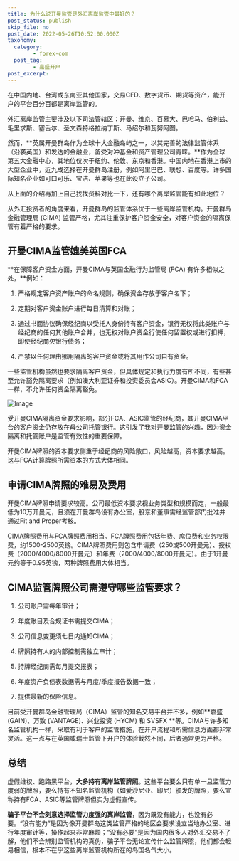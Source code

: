 ```yaml
---
title: 为什么说开曼监管是外汇离岸监管中最好的？
post_status: publish
skip_file: no
post_date: 2022-05-26T10:52:00.000Z
taxonomy:
  category:
        - forex-com
  post_tag:
        - 嘉盛开户
post_excerpt: 
---
```

在中国内地、台湾或东南亚其他国家，交易CFD、数字货币、期货等资产，能开户的平台百分百都是离岸监管的。

外汇离岸监管主要涉及以下司法管辖区：开曼、维京、百慕大、巴哈马、伯利兹、毛里求斯、塞舌尔、圣文森特格拉纳丁斯、马绍尔和瓦努阿图。

然而，**英属开曼群岛作为全球十大金融岛屿之一，以其完善的法律监管体系（沿袭英国）和发达的金融业，备受对冲基金和资产管理公司青睐。**作为全球第五大金融中心，其地位仅次于纽约、伦敦、东京和香港。中国内地在香港上市的大型企业中，近九成选择在开曼群岛注册，例如阿里巴巴、联想、百度等。许多国际知名企业如可口可乐、宝洁、苹果等也在此设立子公司。

从上面的介绍再加上自己找找资料对比一下，还有哪个离岸监管能有如此地位？

从外汇投资者的角度来看，开曼群岛的监管体系优于一些离岸监管机构。开曼群岛金融管理局 (CIMA) 监管严格，尤其注重保护客户资金安全，对客户资金的隔离保管有着严格的要求。

## 开曼CIMA监管媲美英国FCA

**在保障客户资金方面，开曼CIMA与英国金融行为监管局 (FCA) 有许多相似之处，**例如：

1. 严格规定客户资产账户的命名规则，确保资金存放于客户名下；

1. 定期对客户资金账户进行每日清算和对账；

1. 通过书面协议确保经纪商以受托人身份持有客户资金，银行无权将此类账户与经纪商的任何其他账户合并，也无权对账户资金行使任何留置权或进行扣押，即使经纪商欠银行债务；

1. 严禁以任何理由挪用隔离的客户资金或将其用作公司自有资金。

一些监管机构虽然也要求隔离客户资金，但具体规定和执行力度有所不同，有些甚至允许豁免隔离要求（例如澳大利亚证券和投资委员会ASIC）。开曼CIMA和FCA一样，不允许任何资金隔离豁免。

![Image](https://prod-files-secure.s3.us-west-2.amazonaws.com/39ed1227-6d7d-4570-be36-9ccd4a2c4241/bd849744-3fcb-4a37-8312-357962c8f065/image.png?X-Amz-Algorithm=AWS4-HMAC-SHA256&X-Amz-Content-Sha256=UNSIGNED-PAYLOAD&X-Amz-Credential=ASIAZI2LB466QZ5MGXR7%2F20250615%2Fus-west-2%2Fs3%2Faws4_request&X-Amz-Date=20250615T221346Z&X-Amz-Expires=3600&X-Amz-Security-Token=IQoJb3JpZ2luX2VjEGMaCXVzLXdlc3QtMiJHMEUCIC5GQY%2FCNaranYWepqc0%2B4gGdF2E%2FyLgLT%2FMoU0Q8RcgAiEApNufk%2BaAMnDUvtmwDvmViAz74VuunoWhd7Z9T7gy8pYq%2FwMITBAAGgw2Mzc0MjMxODM4MDUiDPihsdbQTuoYS0h2yircA5LKplVzPrCszWMTbG5iuj0GSLx%2FvbeuJW1m61dKFW%2FwBAnsaApjrfecWCas47otfTQ2ig0knFuf6ibu9QrohHlxi4LLuwlLw8Kz%2FhxTA15OFvXt6JqcrQFXbH3bXYG3epp1fz6mtIvuE%2FEq62hhoQ%2FefR0d7PWDfFMjeYZ5jvgZD4jTlj%2FTFh6%2BjWOfWpe%2B3IsV7R7gFzLWq7TBhU5Anaq4zcWqIlyl20DVfgLSZsUvOToqJnzQ3NDkZnpSgv%2Fo%2FMm%2BoTETPFbcKpJoKQC7FaNguOjQJdOpaGeHZMDSpWqp7cpGcuBBleCxx4Yx1MQcFf%2Fi8xPjh0V%2BdQp%2F8x1P%2BGZq4y6BJtXAm%2BLTElcovRzagf2LW9qt6KQbxkmtFGYL2a14hHcb8qgxBeJNiWZE2vTiFqSx2xoQ%2Bed6E%2FLtJ15%2BBxqXMiD2CxSYt%2FZZi20WZPlOXfuZB40OrNVHCF09IMeZ808nTsRFjHZW4SLb8iXUUIuPdYylPd5Qp0LySJiL7EM14sXUf%2B4GBPQpC8LICmcXhPbMHm1WuyrYrM90tmSwfZlUSLVZnuQUyMGxzT8k2RZhp5FSDBsa4mbF4alHIbTLtv6xGNmL9JA1iGJpLySazOd03i2YCtv%2F%2B6aPMMCxvMIGOqUB3RMJiwQUwNlJTlQ%2FdU1oAQky8Y8Eq2hMfBZSRbwgbOoCZGp1i0GPoYejLNK7XzugTnEp9iodGyIusMald77s7aQk%2B2m2ZrFpJ9IAGjq4Y03yNZ3A8tNxdU1zzSlfEBcbz31xPBhcho2dfUWiUyA6YiiFKO7Q8ZIKY4GLf%2FzBPRI%2BdyH7IL3n%2FEDAh%2BSD7OtSQZ%2Fi5wkFW68V83MK6YtN%2FgOYZJhv&X-Amz-Signature=7a8b4f2398722b5838263aa5ee156ba0e4786a77ebcf4890a674770f6425b05e&X-Amz-SignedHeaders=host&x-amz-checksum-mode=ENABLED&x-id=GetObject)

受开曼CIMA隔离资金要求影响，部分FCA、ASIC监管的经纪商，其开曼CIMA平台的客户资金仍存放在母公司托管银行。这引发了我对开曼监管的兴趣，因为资金隔离和托管账户是监管有效性的重要保障。

开曼CIMA牌照的资本要求侧重于经纪商的风险敞口，风险越高，资本要求越高。这与FCA计算牌照所需资本的方式大体相同。

## **申请CIMA牌照的难易及费用**

开曼CIMA牌照申请要求较高。公司最低资本要求视业务类型和规模而定，一般最低为10万开曼元，且须在开曼群岛设有办公室，股东和董事需经监管部门批准并通过Fit and Proper考核。

CIMA牌照费用与FCA牌照费用相当。FCA牌照费用包括年费、席位费和业务权限费，约1500-2500英镑。CIMA牌照费用则包含申请费（250或500开曼元）、授权费（2000/4000/8000开曼元）和年费（2000/4000/8000开曼元）。由于1开曼元约等于0.95英镑，两种牌照费用大体相当。

## CIMA监管牌照公司需遵守哪些监管要求？

1. 公司账户需每年审计；

1. 年度账目及合规证书需提交CIMA；

1. 公司信息变更须七日内通知CIMA；

1. 牌照持有人的内部控制需独立审计；

1. 持牌经纪商需每月提交报表；

1. 年度资产负债表数据需与月度/季度报告数据一致；

1. 提供最新的保险信息。

目前受开曼群岛金融管理局（CIMA）监管的知名交易平台并不多，例如**嘉盛 (GAIN)、万致 (VANTAGE)、兴业投资 (HYCM) 和 SVSFX **等。CIMA与许多知名监管机构一样，采取有利于客户的监管措施，在开户流程和所需信息方面都非常灵活。这一点与在英国或瑞士监管下开户的体验截然不同，后者通常更为严格。

## 总结

虚假维权、跑路黑平台，**大多持有离岸监管牌照**。这些平台要么只有单一且监管力度弱的牌照，要么持有不知名监管机构（如爱沙尼亚、印尼）颁发的牌照，要么宣称持有FCA、ASIC等监管牌照但实为虚假宣传。

**骗子平台不会刻意选择监管力度强的离岸监管**，因为既没有能力，也没有必要。“没有能力”是因为像开曼群岛这类监管严格的地区会要求设立当地办公室、进行年度审计等，操作起来非常麻烦；“没有必要”是因为国内很多人对外汇交易不了解，他们不会辨别监管机构的真伪，骗子平台无论宣传什么监管牌照，他们都会轻易相信，根本不在乎这些离岸监管机构所在的岛国名气大小。